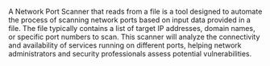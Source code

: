 A Network Port Scanner that reads from a file is a tool designed to automate the process of scanning network ports based on input data provided in a file. The file typically contains a list of target IP addresses, domain names, or specific port numbers to scan. This scanner will analyze the connectivity and availability of services running on different ports, helping network administrators and security professionals assess potential vulnerabilities.
